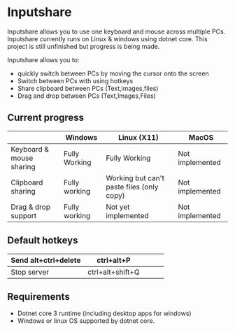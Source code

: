 # Inputshare

Inputshare allows you to use one keyboard and mouse across multiple PCs. Inputshare currently runs on Linux & windows using dotnet core. This project is still unfinished but progress is being made.

Inputshare allows you to:
 - quickly switch between PCs by moving the cursor onto the screen
 - Switch between PCs with using hotkeys
 - Share clipboard between PCs (Text,images,files)
 - Drag and drop between PCs (Text,Images,Files)

## Current progress 
|  | Windows | Linux (X11) | MacOS |
--|--|-- |--|
| Keyboard & mouse sharing | Fully Working | Fully Working| Not implemented
| Clipboard sharing | Fully working | Working but can't paste files (only copy) | Not implemented
| Drag & drop support | Fully working | Not yet implemented | Not implemented

## Default hotkeys

| Send alt+ctrl+delete | ctrl+alt+P       |   |   |   |
|----------------------|------------------|---|---|---|
| Stop server          | ctrl+alt+shift+Q |   |   |   |

## Requirements

 - Dotnet core 3 runtime (including desktop apps for windows)
 - Windows or linux OS supported by dotnet core.
